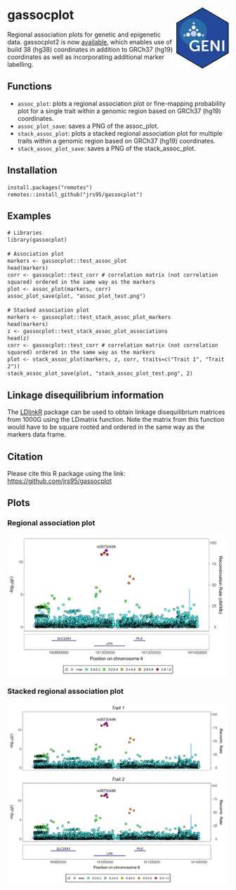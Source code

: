 # gassocplot <img src='man/figures/logo.png' align="right" height="139"/>
Regional association plots for genetic and epigenetic data. gassocplot2 is now [available](https://github.com/jrs95/gassocplot2), which enables use of build 38 (hg38) coordinates in addition to GRCh37 (hg19) coordinates as well as incorporating additional marker labelling. 

## Functions
* `assoc_plot`: plots a regional association plot or fine-mapping probability plot for a single trait within a genomic region based on GRCh37 (hg19) coordinates.  
* `assoc_plot_save`: saves a PNG of the assoc_plot.  
* `stack_assoc_plot`: plots a stacked regional association plot for multiple traits within a genomic region based on GRCh37 (hg19) coordinates.  
* `stack_assoc_plot_save`: saves a PNG of the stack_assoc_plot.  

## Installation
```
install.packages("remotes") 
remotes::install_github("jrs95/gassocplot")
```

## Examples
```
# Libraries
library(gassocplot)

# Association plot
markers <- gassocplot::test_assoc_plot
head(markers)
corr <- gassocplot::test_corr # correlation matrix (not correlation squared) ordered in the same way as the markers
plot <- assoc_plot(markers, corr)
assoc_plot_save(plot, "assoc_plot_test.png")

# Stacked association plot
markers <- gassocplot::test_stack_assoc_plot_markers
head(markers)
z <- gassocplot::test_stack_assoc_plot_associations
head(z)
corr <- gassocplot::test_corr # correlation matrix (not correlation squared) ordered in the same way as the markers
plot <- stack_assoc_plot(markers, z, corr, traits=c("Trait 1", "Trait 2"))
stack_assoc_plot_save(plot, "stack_assoc_plot_test.png", 2)
```

## Linkage disequilibrium information
The [LDlinkR](https://cran.r-project.org/web/packages/LDlinkR/index.html) package can be used to obtain linkage disequilibrium matrices from 1000G using the LDmatrix function. Note the matrix from this function would have to be square rooted and ordered in the same way as the markers data frame.  

## Citation
Please cite this R package using the link: https://github.com/jrs95/gassocplot  

## Plots

### Regional association plot
![](./man/figures/assoc_plot_test.png)

### Stacked regional association plot
![](./man/figures/stack_assoc_plot_test.png)
